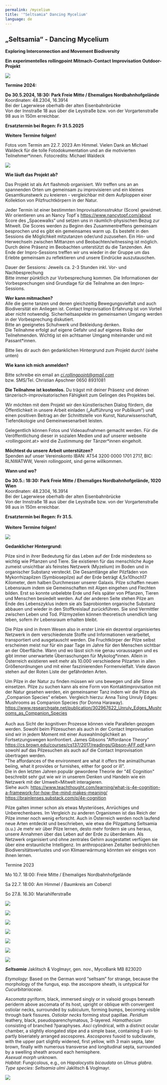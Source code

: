 ```yaml
---
permalink: /mycelium
title: '"Seltsamia" Dancing Mycelium'
language: de
---
```

<div class="named-anchor" id="dancemyc"></div>

## „**Seltsamia“ - Dancing Mycelium**

**Exploring Interconnection and Movement Biodiversity**

**Ein experimentelles rollingpoint Mitmach-Contact Improvisation Outdoor-Projekt** 

![](/assets/uploads/64229417_2288914457866260_1127163696674504704_n.jpg)

**Termine 2024:**

**Do 30.5.2024, 18:30: Park Freie Mitte / Ehemaliges Nordbahnhofgelände**\
Koordinaten: 48.2304, 16.3914\
Bei der Lagerwiese oberhalb der alten Eisenbahnbrücke\
Von der Innstraße 18 aus über die Leystraße bzw. von der Vorgartenstraße 98 aus in 150m erreichbar.



**Ersatztermin  bei Regen: Fr 31.5.2025**

**Weitere Termine folgen!**

Fotos vom Termin am 22.7. 2023 Am Himmel. Vielen Dank an Michael Waldeck für die tolle Fotodokumentation und an die motivierten Teilnehmer*innen. Fotocredits: Michael Waldeck

![](/assets/uploads/sdim0844.jpg)

**Wie läuft das Projekt ab?**

Das Projekt ist als Art flashmob organisiert. Wir treffen uns an an spannenden Orten um gemeinsam zu improvisieren und ein kleines Gesamtkunstwerk zu kreieren - vergleichbar mit dem Aufploppen einer Kollektion von Pilzfruchtkörpern in der Natur. 

Jeder Termin ist einer bestimmten Improvisationsstruktur (Score) gewidmet. Wir orientieren uns an Nancy Topf´s <https://www.nancytopf.com/about> Score des „Spacewalks“ und setzen uns in räumlich-physischen Bezug zur Mitwelt. Die Scores werden zu Beginn des Zusammentreffens gemeinsam besprochen und es gibt ein gemeinsames warm up. Es besteht in den Sessions die Möglichkeit mitzutanzen oder/und zuzusehen. Ein Hin- und Herwechseln zwischen Mittanzen und Beobachten/witnessing ist möglich. Durch deine Präsenz im Beobachten unterstützt du die Tanzenden. Am Ende der Impro-Sessions treffen wir uns wieder in der Gruppe um das Erlebte gemeinsam zu reflektieren und unsere Eindrücke auszutauschen.

Dauer der Sessions: Jeweils ca. 2-3 Stunden inkl. Vor- und Nachbesprechung\
Bitte immer pünktlich zur Vorbesprechung kommen. Die Informationen der Vorbesprechungen sind Grundlage für die Teilnahme an den Impro-Sessions.



**Wer kann mitmachen?**\
Alle die gerne tanzen und denen gleichzeitig Bewegungsvielfalt und auch Biodiversität ein Anliegen ist. Contact Improvisation Erfahrung ist von Vorteil aber nicht notwendig. Sicherheitsaspekte im gemeinsamen Umgang werden in der Vorbesprechung diskutiert.\
Bitte an geeignetes Schuhwerk und Bekleidung denken.\
Die Teilnahme erfolgt auf eigene Gefahr und auf eigenes Risiko der Teilnehmenden. Wichtig ist ein achtsamer Umgang miteinander und mit Passant*innen.

Bitte lies dir auch den gedanklichen Hintergrund zum Projekt durch! (siehe unten)

**Wie kann ich mich anmelden?**

Bitte schreibe ein email an *[ci.rollingpoint@gmail.com](mailto:ci.rollingpoint@gmail.com)*\
bzw. SMS/Tel. Christian Apschner 0650 8931081

**Die Teilnahme ist kostenlos.** Du trägst mit deiner Präsenz und deinen tänzerisch-improvisatorischen Fähigkeit zum Gelingen des Projektes bei.

Wir möchten mit dem Projekt wir den künstlerischen Dialog fördern, die Öffentlichkeit in unsere Arbeit einladen („Aufführung vor Publikum“) und einen positiven Beitrag an der Schnittstelle von Kunst, Naturwissenschaft, Tiefenökologie und Gemeinwesenarbeit leisten.

Gelegentlich können Fotos und Videoaufnahmen gemacht werden. Für die Veröffentlichung dieser in sozialen Medien und auf unserer webseite <rollingpoint.at> wird die Zustimmung der Tänzer*innen eingeholt.

**Möchtest du unsere Arbeit unterstützen?**\
Spenden auf unser Vereinskonto IBAN: AT54 3200 0000 1701 2717, BIC: RLNWATWW, Verein rollingpoint, sind gerne willkommen.

**Wann und wo?**

**Do 30.5.: 18:30: Park Freie Mitte / Ehemaliges Nordbahnhofgelände, 1020 Wien**\
Koordinaten: 48.2304, 16.3914\
Bei der Lagerwiese oberhalb der alten Eisenbahnbrücke\
Von der Innstraße 18 aus über die Leystraße bzw. von der Vorgartenstraße 98 aus in 150m erreichbar.

**Ersatztermin bei Regen: Fr 31.5.**\
\
**Weitere Termine folgen!**

![](/assets/uploads/dsc00566-2-.jpg)

**Gedanklicher Hintergrund:**

Pilze sind in ihrer Bedeutung für das Leben auf der Erde mindestens so wichtig wie Pflanzen und Tiere. Sie existieren für das menschliche Auge zumeist unsichtbar als feinstes Netzwerk (Myzelium) im Boden und in organischer Substanz versteckt. Die Gesamtlänge aller Pilzfäden von Mykorrhizapilzen (Symbiosepilze) auf der Erde beträgt 4,5x10hoch17 Kilometer, dem halben Durchmesser unserer Galaxis. Pilze schaffen neuen Lebensraum indem sie Gemeinschaften mit Algen eingehen und Flechten bilden. Erst so konnte unbelebte Erde und Fels später von Pflanzen, Tieren und Menschen besiedelt werden. Auf der anderen Seite stehen Pilze am Ende des Lebenszyklus indem sie als Saprobionten organische Substanz abbauen und wieder in den Stoffkreislauf zurückführen. Sie sind Vermittler zwischen Leben und Tod. Pilzmyzelien können theoretisch unendlich lang leben, sofern ihr Lebensraum erhalten bleibt.

Die Pilze sind in ihrem Wesen also in erster Linie ein dezentral organisiertes Netzwerk in dem verschiedenste Stoffe und Informationen verarbeitet, transportiert und ausgetauscht werden. Die Fruchtkörper der Pilze selbst erscheinen meist nur für ein paar Tage im Jahre für den Menschen sichtbar an der Oberfläche. Wann und wo lässt sich nie genau voraussagen und es gibt immer unerwartete Überraschungen für Mykolog*innen. Allein in Österreich existieren weit mehr als 10.000 verschiedene Pilzarten in allen Größenordnungen und mit einer faszinierenden Formenvielfalt. Viele davon stehen auf der Roten Liste der gefährdeten Arten.

Um Pilze in der Natur zu finden müssen wir uns bewegen und alle Sinne einsetzen. Pilze zu suchen kann als eine Form von Kontaktimprovisation mit der Natur gesehen werden, ein gemeinsamer Tanz indem wir die Pilze als „Companion Species“ erleben. Vergleich hierzu: Anna Tsing Unruly Edges: Mushrooms as Companion Species (for Donna Haraway). <https://www.researchgate.net/publication/302967622_Unruly_Edges_Mushrooms_as_Companion_Species>\
\
Auch aus Sicht der kognitiven Prozesse können viele Parallelen gezogen werden. Sowohl beim Pilzesuchen als auch in der Contact Improvisation sind wir in jedem Moment mit einer Auswahlmöglichkeit an Fortsetzungswegen konfrontiert. James Gibsons "Affordance Theory" [https://cs.brown.edu/courses/cs137/2017/readings/Gibson-AFF.pdf ](https://cs.brown.edu/courses/cs137/2017/readings/Gibson-AFF.pdf)kann sowohl auf das Pilzesuchen als auch auf die Contact Improvisation übertragen werden. \
"The affordances of the environment are what it offers the animal/human beiing, what it provides or furnishes, either for good or ill".\
Die in den letzten Jahren populär gewordene Theorie der "4E Cognition" beschreibt sehr gut wie wir in unserem Denken und Handeln wie ein Netzwerk mit der Umwelt=Mitwelt interagieren.\
Siehe auch: <https://www.teachthought.com/learning/what-is-4e-cognition-a-framework-for-how-the-mind-makes-meaning/>\
<https://brainlenses.substack.com/p/4e-cognition>

Pilze galten immer schon als etwas Mysteriöses, Anrüchiges und Unberechenbares. Im Vergleich zu anderen Organismen ist das Reich der Pilze immer noch wenig erforscht. Auch in Österreich werden noch laufend neue Arten entdeckt und beschrieben, wie etwa die Pilzgattung Seltsamia (s.u.) Je mehr wir über Pilze lernen, desto mehr fordern sie uns heraus, unsere Annahmen über das Leben auf der Erde zu überdenken. Als Netzwerk organisiert und ohne zentrales Gehirn ausgestattet verfügen sie über eine erstaunliche Intelligenz. Im anthropozänen Zeitalter bedrohlichen Biodiversitätsverlustes und von Klimaerwärmung könnten wir einiges von ihnen lernen.

Termine 2023

Mo 10.7. 18:00: Freie Mitte / Ehemaliges Nordbahnhofgelände

Sa 22.7. 18:00: Am Himmel / Baumkreis am Cobenzl

[](<>)So 27.8. 16.30: Mariahilferstraße



![](/assets/uploads/dsc00576.jpg)

![](/assets/uploads/dsc00560.jpg)

![](/assets/uploads/dsc00581-2-.jpg)

![](/assets/uploads/dsc00555-2-.jpg)

![](/assets/uploads/dsc00580.jpg)

![](/assets/uploads/dsc00600.jpg)

![](/assets/uploads/dsc00604-2-2.jpg)

[](<>)***Seltsamia*** Jaklitsch & Voglmayr, gen. nov., MycoBank MB 823020

*Etymology*: Based on the German word “seltsam” for strange, because the morphology of the fungus, esp. the ascospore sheath, is untypical for *Cucurbitariaceae*.

[](<>)[](<>)[](<>)[](<>)*Ascomata* pyriform, black, immersed singly or in valsoid groups beneath periderm above ascomata of its host, upright or oblique with convergent ostiolar necks, surrounded by subiculum, forming bumps, becoming visible through bark fissures. *Ostiolar necks* forming stout papillae. *Peridium* leathery, black, pseudoparenchymatous, 3-layered. *Hamathecium* consisting of branched ?paraphyses. *Asci* cylindrical, with a distinct ocular chamber, a slightly elongated stipe and a simple base, containing 8 uni- to partly biseriately arranged ascospores. *Ascospores* fusoid to subclavate, with the upper part slightly widened, first yellow, with 3 main septa, later brown, finally with numerous transverse and longitudinal septa, surrounded by a swelling sheath around each hemisphere.\
*Asexual morph* unknown.\
*Habitat*: Fungicolous, e.g., on *Hapalocystis bicaudata* on *Ulmus glabra*.\
*Type species*: *Seltsamia ulmi* Jaklitsch & Voglmayr.



![](/assets/uploads/10428163_666135826810806_5709185538764895315_o.jpg)